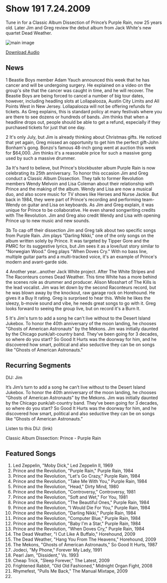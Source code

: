 # Show 191 7.24.2009
Tune in for a Classic Album Dissection of Prince’s Purple Rain, now 25 years old. Later Jim and Greg review the debut album from Jack White's new quartet Dead Weather.

![main image](http://www.soundopinions.org/images/2009/purplerain.jpg)

[Download Audio](http://audio.soundopinions.org/streams/2009/07/so_20090724.m3u)

## News
1 Beastie Boys member Adam Yauch announced this week that he has cancer and will be undergoing surgery. He explained on a video on the group's site that the cancer was caught in time, and he will recover. The Beastie Boys are being forced to cancel a number of big tour dates, however, including headling slots at Lollapalooza, Austin City Limits and All Points West in New Jersey. Lollapalooza will not be offering refunds for tickets. As Greg explains, this is standard policy at many festivals where you are there to see dozens or hundreds of bands. Jim thinks that when a headline drops out, people should be able to get a refund, especially if they purchased tickets for just that one day.

2 It's only July, but Jim is already thinking about Christmas gifts. He noticed that yet again, Greg missed an opportunity to get him the perfect gift-John Bonham's gong. Bonzo's famous 48-inch gong went at auction this week for $64,000. Jim thinks it's a reasonable price for such a massive gong used by such a massive drummer.

3a It's hard to believe, but Prince's blockbuster album Purple Rain is now celebrating its 25th anniversary. To honor this occasion Jim and Greg conduct a Classic Album Dissection. They talk to former Revolution members Wendy Melvoin and Lisa Coleman about their relationship with Prince and the making of the album. Wendy and Lisa are now a musical duo, and also score music for TV shows like Heroes and Nurse Jackie. But back in 1984, they were part of Prince's recording and performing team-Wendy on guitar and Lisa on keyboards. As Jim and Greg explain, it was unique for Prince to be collaborative. He even shared songwriting credits with The Revolution. Jim and Greg also credit Wendy and Lisa with opening Prince up to new music and new sounds.

3b To cap off their dissection Jim and Greg talk about two specific songs from Purple Rain.
Jim plays "Darling Nikki," one of the only songs on the album written solely by Prince. It was targeted by Tipper Gore and the PMRC for its suggestive lyrics, but Jim sees it as a love/lust story similar to "Norwegian Wood." Greg plays "When Doves Cry." With no bass line, multiple guitar parts and a multi-tracked voice, it's an example of Prince's modern and avant-garde side.

4 Another year...another Jack White project. After The White Stripes and The Raconteurs comes Dead Weather. This time White has a more behind the scenes role as drummer and producer. Alison Mosshart of The Kills is the lead vocalist. Jim was let down by the second Raconteurs record, but he was blown away by the knockout, raw garage rock on Horehound. He gives it a Buy It rating. Greg is surprised to hear this. While he likes the sleezy, b-movie sound and vibe, he needs great songs to go with it. Greg looks forward to seeing the group live, but on record it's a Burn It.

5 It's Jim's turn to add a song he can't live without to the Desert Island Jukebox. To honor the 40th anniversary of the moon landing, he chooses "Ghosts of American Astronauts" by the Mekons. Jim was initially daunted by the Chicago punk/alt-country band. They've been going for 3 decades, so where do you start? So Good It Hurts was the doorway for him, and he discovered how smart, political and also seductive they can be on songs like "Ghosts of American Astronauts."

## Recurring Segments
DIJ: Jim 

It’s Jim’s turn to add a song he can’t live without to the Desert Island Jukebox. To honor the 40th anniversary of the moon landing, he chooses “Ghosts of American Astronauts” by the Mekons. Jim was initially daunted by the Chicago punk/alt-country band. They’ve been going for 3 decades, so where do you start? So Good It Hurts was the doorway for him, and he discovered how smart, political and also seductive they can be on songs like “Ghosts of American Astronauts.”

Listen to this DIJ: (link)

Classic Album Dissection: Prince - Purple Rain 

## Featured Songs
1. Led Zeppelin, "Moby Dick," Led Zeppelin II, 1969
2. Prince and the Revolution, "Purple Rain," Purple Rain, 1984
3. Prince and the Revolution, "Let's Go Crazy," Purple Rain, 1984
4. Prince and the Revolution, "Take Me With You," Purple Rain, 1984
5. Prince and the Revolution, "Head," Dirty Mind, 1980
6. Prince and the Revolution, "Controversy," Controversy, 1981
7. Prince and the Revolution, "Soft and Wet," For You, 1981
8. Prince and the Revolution, "The Beautiful Ones," Purple Rain, 1984
9. Prince and the Revolution, "I Would Die For You," Purple Rain, 1984
10. Prince and the Revolution, "Darling Nikki," Purple Rain, 1984
11. Prince and the Revolution, "Computer Blue," Purple Rain, 1984
12. Prince and the Revolution, "Baby I'm a Star," Purple Rain, 1984
13. Prince and the Revolution, "When Doves Cry," Purple Rain, 1984
14. The Dead Weather, "I Cut Like A Buffalo," Horehound, 2009
15. The Dead Weather, "Hang You From The Heavens," Horehound, 2009
16. The Mekons, "Ghosts of American Astronauts," So Good It Hurts, 1987
17. Jodeci, "My Phone," Forever My Lady, 1991
18. Pearl Jam, "Dissident," Vs. 1993
19. Cheap Trick, "Sleep Forever," The Latest, 2009
20. Frightened Rabbit, "Old Old Fashioned," Midnight Organ Fight, 2008
21. Rhymefest, "Pulls Me Back," The Manual Mixtape, 2009
22. 
